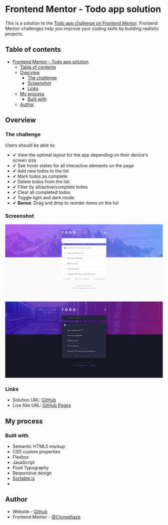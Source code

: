 # Frontend Mentor - Todo app solution

This is a solution to the [Todo app challenge on Frontend Mentor](https://www.frontendmentor.io/challenges/todo-app-Su1_KokOW). Frontend Mentor challenges help you improve your coding skills by building realistic projects. 

## Table of contents

- [Frontend Mentor - Todo app solution](#frontend-mentor---todo-app-solution)
  - [Table of contents](#table-of-contents)
  - [Overview](#overview)
    - [The challenge](#the-challenge)
    - [Screenshot](#screenshot)
    - [Links](#links)
  - [My process](#my-process)
    - [Built with](#built-with)
  - [Author](#author)

## Overview

### The challenge

Users should be able to:

- ✔ View the optimal layout for the app depending on their device's screen size
- ✔ See hover states for all interactive elements on the page
- ✔ Add new todos to the list
- ✔ Mark todos as complete
- ✔ Delete todos from the list
- ✔ Filter by all/active/complete todos
- ✔ Clear all completed todos
- ✔ Toggle light and dark mode
- ✔ **Bonus**: Drag and drop to reorder items on the list

### Screenshot

![](ChallengeScreenshot.png)
![](ChallengeScreenshotDark.png)
### Links

- Solution URL: [GitHub](https://github.com/Clonephaze/todo-app-main)
- Live Site URL: [GitHub Pages](https://clonephaze.github.io/todo-app-main/)

## My process

### Built with

- Semantic HTML5 markup
- CSS custom properties
- Flexbox
- JavaScript
- Fluid Typography
- Responsive design
- [Sortable.js](https://github.com/SortableJS/Sortable)
- 
## Author

- Website - [Github](https://github.com/Clonephaze)
- Frontend Mentor - [@Clonephaze](https://www.frontendmentor.io/profile/Clonephaze)
